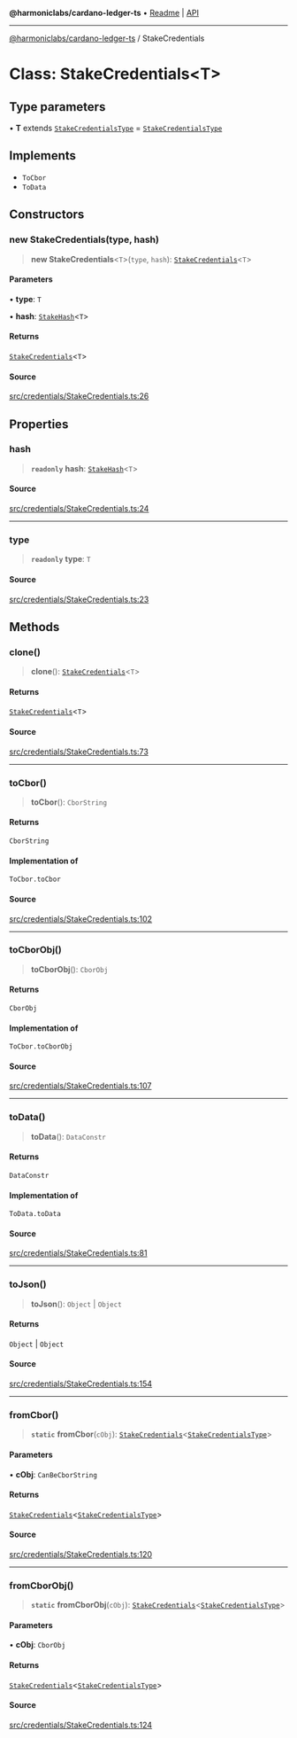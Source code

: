 **@harmoniclabs/cardano-ledger-ts** • [Readme](../Introduction.md) \| [API](../globals.md)

***

[@harmoniclabs/cardano-ledger-ts](../Introduction.md) / StakeCredentials

# Class: StakeCredentials\<T\>

## Type parameters

• **T** extends [`StakeCredentialsType`](../type-aliases/StakeCredentialsType.md) = [`StakeCredentialsType`](../type-aliases/StakeCredentialsType.md)

## Implements

- `ToCbor`
- `ToData`

## Constructors

### new StakeCredentials(type, hash)

> **new StakeCredentials**\<`T`\>(`type`, `hash`): [`StakeCredentials`](StakeCredentials.md)\<`T`\>

#### Parameters

• **type**: `T`

• **hash**: [`StakeHash`](../type-aliases/StakeHash.md)\<`T`\>

#### Returns

[`StakeCredentials`](StakeCredentials.md)\<`T`\>

#### Source

[src/credentials/StakeCredentials.ts:26](https://github.com/HarmonicLabs/cardano-ledger-ts/blob/d1659b0/src/credentials/StakeCredentials.ts#L26)

## Properties

### hash

> **`readonly`** **hash**: [`StakeHash`](../type-aliases/StakeHash.md)\<`T`\>

#### Source

[src/credentials/StakeCredentials.ts:24](https://github.com/HarmonicLabs/cardano-ledger-ts/blob/d1659b0/src/credentials/StakeCredentials.ts#L24)

***

### type

> **`readonly`** **type**: `T`

#### Source

[src/credentials/StakeCredentials.ts:23](https://github.com/HarmonicLabs/cardano-ledger-ts/blob/d1659b0/src/credentials/StakeCredentials.ts#L23)

## Methods

### clone()

> **clone**(): [`StakeCredentials`](StakeCredentials.md)\<`T`\>

#### Returns

[`StakeCredentials`](StakeCredentials.md)\<`T`\>

#### Source

[src/credentials/StakeCredentials.ts:73](https://github.com/HarmonicLabs/cardano-ledger-ts/blob/d1659b0/src/credentials/StakeCredentials.ts#L73)

***

### toCbor()

> **toCbor**(): `CborString`

#### Returns

`CborString`

#### Implementation of

`ToCbor.toCbor`

#### Source

[src/credentials/StakeCredentials.ts:102](https://github.com/HarmonicLabs/cardano-ledger-ts/blob/d1659b0/src/credentials/StakeCredentials.ts#L102)

***

### toCborObj()

> **toCborObj**(): `CborObj`

#### Returns

`CborObj`

#### Implementation of

`ToCbor.toCborObj`

#### Source

[src/credentials/StakeCredentials.ts:107](https://github.com/HarmonicLabs/cardano-ledger-ts/blob/d1659b0/src/credentials/StakeCredentials.ts#L107)

***

### toData()

> **toData**(): `DataConstr`

#### Returns

`DataConstr`

#### Implementation of

`ToData.toData`

#### Source

[src/credentials/StakeCredentials.ts:81](https://github.com/HarmonicLabs/cardano-ledger-ts/blob/d1659b0/src/credentials/StakeCredentials.ts#L81)

***

### toJson()

> **toJson**(): `Object` \| `Object`

#### Returns

`Object` \| `Object`

#### Source

[src/credentials/StakeCredentials.ts:154](https://github.com/HarmonicLabs/cardano-ledger-ts/blob/d1659b0/src/credentials/StakeCredentials.ts#L154)

***

### fromCbor()

> **`static`** **fromCbor**(`cObj`): [`StakeCredentials`](StakeCredentials.md)\<[`StakeCredentialsType`](../type-aliases/StakeCredentialsType.md)\>

#### Parameters

• **cObj**: `CanBeCborString`

#### Returns

[`StakeCredentials`](StakeCredentials.md)\<[`StakeCredentialsType`](../type-aliases/StakeCredentialsType.md)\>

#### Source

[src/credentials/StakeCredentials.ts:120](https://github.com/HarmonicLabs/cardano-ledger-ts/blob/d1659b0/src/credentials/StakeCredentials.ts#L120)

***

### fromCborObj()

> **`static`** **fromCborObj**(`cObj`): [`StakeCredentials`](StakeCredentials.md)\<[`StakeCredentialsType`](../type-aliases/StakeCredentialsType.md)\>

#### Parameters

• **cObj**: `CborObj`

#### Returns

[`StakeCredentials`](StakeCredentials.md)\<[`StakeCredentialsType`](../type-aliases/StakeCredentialsType.md)\>

#### Source

[src/credentials/StakeCredentials.ts:124](https://github.com/HarmonicLabs/cardano-ledger-ts/blob/d1659b0/src/credentials/StakeCredentials.ts#L124)
